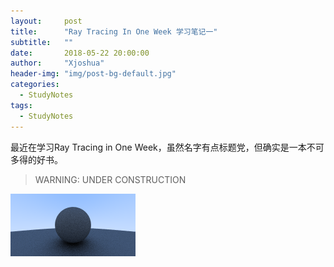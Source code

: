 ```yaml
---
layout:     post
title:      "Ray Tracing In One Week 学习笔记一"
subtitle:   ""
date:       2018-05-22 20:00:00
author:     "Xjoshua"
header-img: "img/post-bg-default.jpg"
categories:
  - StudyNotes
tags:
  - StudyNotes
---
```


最近在学习Ray Tracing in One Week，虽然名字有点标题党，但确实是一本不可多得的好书。

> WARNING: UNDER CONSTRUCTION 

![07_diffuse.png](https://raw.githubusercontent.com/XJoshua/XJoshua.github.io/master/_posts/Image/2018-05-22-07_diffuse.png)
